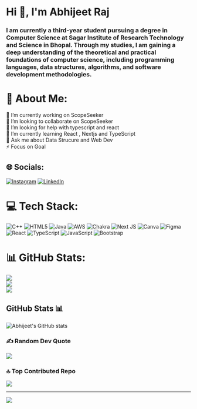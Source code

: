 <h1 align="flex-start">Hi 👋, I'm Abhijeet Raj</h1>
<h3 align="flex-start">I am currently a third-year student pursuing a degree in Computer Science at Sagar Institute of Research Technology and Science in Bhopal. Through my studies, I am gaining a deep understanding of the theoretical and practical foundations of computer science, including programming languages, data structures, algorithms, and software development methodologies.</h3>

# 💫 About Me:
🔭 I’m currently working on ScopeSeeker<br>👯 I’m looking to collaborate on ScopeSeeker<br>🤝 I’m looking for help with typescript and react<br>🌱 I’m currently learning React , Nextjs and TypeScript<br>💬 Ask me about Data Strucure and Web Dev<br>⚡ Focus on Goal


## 🌐 Socials:
[![Instagram](https://img.shields.io/badge/Instagram-%23E4405F.svg?logo=Instagram&logoColor=white)](https://instagram.com/https://www.instagram.com/abhijeetraj301/) [![LinkedIn](https://img.shields.io/badge/LinkedIn-%230077B5.svg?logo=linkedin&logoColor=white)](https://linkedin.com/in/https://www.linkedin.com/in/abhijeet900/) 

# 💻 Tech Stack:
![C++](https://img.shields.io/badge/c++-%2300599C.svg?style=flat&logo=c%2B%2B&logoColor=white) ![HTML5](https://img.shields.io/badge/html5-%23E34F26.svg?style=flat&logo=html5&logoColor=white) ![Java](https://img.shields.io/badge/java-%23ED8B00.svg?style=flat&logo=java&logoColor=white) ![AWS](https://img.shields.io/badge/AWS-%23FF9900.svg?style=flat&logo=amazon-aws&logoColor=white) ![Chakra](https://img.shields.io/badge/chakra-%234ED1C5.svg?style=flat&logo=chakraui&logoColor=white) ![Next JS](https://img.shields.io/badge/Next-black?style=flat&logo=next.js&logoColor=white) ![Canva](https://img.shields.io/badge/Canva-%2300C4CC.svg?style=flat&logo=Canva&logoColor=white) 	![Figma](https://img.shields.io/badge/figma-%23F24E1E.svg?style=flat&logo=figma&logoColor=white) ![React](https://img.shields.io/badge/react-%2320232a.svg?style=flat&logo=react&logoColor=%2361DAFB) ![TypeScript](https://img.shields.io/badge/typescript-%23007ACC.svg?style=flat&logo=typescript&logoColor=white) ![JavaScript](https://img.shields.io/badge/javascript-%23323330.svg?style=flat&logo=javascript&logoColor=%23F7DF1E) ![Bootstrap](https://img.shields.io/badge/bootstrap-%23563D7C.svg?style=flat&logo=bootstrap&logoColor=white)
# 📊 GitHub Stats:
![](https://github-readme-stats.vercel.app/api?username=abhijeetraj900&theme=tokyonight&hide_border=true&include_all_commits=false&count_private=false)<br/>
![](https://github-readme-streak-stats.herokuapp.com/?user=abhijeetraj900&theme=tokyonight&hide_border=true)<br/>
![](https://github-readme-stats.vercel.app/api/top-langs/?username=abhijeetraj900&theme=tokyonight&hide_border=true&include_all_commits=false&count_private=false&layout=compact)

## GitHub Stats 📊
![Abhijeet's GitHub stats](https://github-profile-summary-cards.vercel.app/api/cards/profile-details?username=abhijeetraj900&theme=dark&hide_border=true)<br>

### ✍️ Random Dev Quote
![](https://quotes-github-readme.vercel.app/api?type=horizontal&theme=tokyonight)

### 🔝 Top Contributed Repo
![](https://github-contributor-stats.vercel.app/api?username=abhijeetraj900&limit=5&theme=tokyonight&combine_all_yearly_contributions=true)

---
[![](https://visitcount.itsvg.in/api?id=abhijeetraj900&icon=2&color=1)](https://visitcount.itsvg.in)

<!-- Proudly created with GPRM ( https://gprm.itsvg.in ) -->
